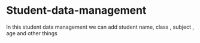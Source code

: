 # Student-data-management
In this student data management we can add student name, class , subject , age and other things 
